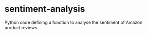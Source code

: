 # sentiment-analysis
Python code defining a function to analyse the sentiment of Amazon product reviews
